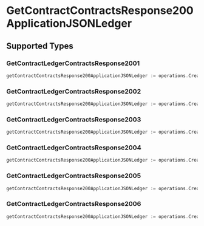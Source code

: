 # GetContractContractsResponse200ApplicationJSONLedger


## Supported Types

### GetContractLedgerContractsResponse2001

```go
getContractContractsResponse200ApplicationJSONLedger := operations.CreateGetContractContractsResponse200ApplicationJSONLedgerGetContractLedgerContractsResponse2001(operations.GetContractLedgerContractsResponse2001{/* values here */})
```

### GetContractLedgerContractsResponse2002

```go
getContractContractsResponse200ApplicationJSONLedger := operations.CreateGetContractContractsResponse200ApplicationJSONLedgerGetContractLedgerContractsResponse2002(operations.GetContractLedgerContractsResponse2002{/* values here */})
```

### GetContractLedgerContractsResponse2003

```go
getContractContractsResponse200ApplicationJSONLedger := operations.CreateGetContractContractsResponse200ApplicationJSONLedgerGetContractLedgerContractsResponse2003(operations.GetContractLedgerContractsResponse2003{/* values here */})
```

### GetContractLedgerContractsResponse2004

```go
getContractContractsResponse200ApplicationJSONLedger := operations.CreateGetContractContractsResponse200ApplicationJSONLedgerGetContractLedgerContractsResponse2004(operations.GetContractLedgerContractsResponse2004{/* values here */})
```

### GetContractLedgerContractsResponse2005

```go
getContractContractsResponse200ApplicationJSONLedger := operations.CreateGetContractContractsResponse200ApplicationJSONLedgerGetContractLedgerContractsResponse2005(operations.GetContractLedgerContractsResponse2005{/* values here */})
```

### GetContractLedgerContractsResponse2006

```go
getContractContractsResponse200ApplicationJSONLedger := operations.CreateGetContractContractsResponse200ApplicationJSONLedgerGetContractLedgerContractsResponse2006(operations.GetContractLedgerContractsResponse2006{/* values here */})
```


